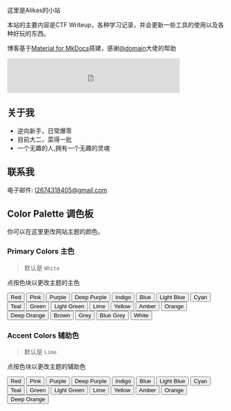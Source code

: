 这里是Alikas的小站

本站的主要内容是CTF Writeup，各种学习记录，并会更新一些工具的使用以及各种好玩的东西。

博客基于[Material for MkDocs](https://squidfunk.github.io/mkdocs-material/)搭建，感谢[@domain](https://blog.52szu.tech/)大佬的帮助

<div align=life> 
<iframe frameborder="no" marginwidth="0" marginheight="0" width=400 height=80 src="https://music.163.com/outchain/player?type=2&id=438981337&auto=0&height=66"></iframe>
</div>

## 关于我

- 逆向新手，日常爆零
- 目前大二，菜得一批
- 一个无趣的人,拥有一个无趣的灵魂

## 联系我

电子邮件: l2674318405@gmail.com

## Color Palette 调色板
你可以在这里更改网站主题的颜色。

### Primary Colors 主色
> 默认是 `White`

点按色块以更改主题的主色

<button data-md-color-primary="red">Red</button>
<button data-md-color-primary="pink">Pink</button>
<button data-md-color-primary="purple">Purple</button>
<button data-md-color-primary="deep-purple">Deep Purple</button>
<button data-md-color-primary="indigo">Indigo</button>
<button data-md-color-primary="blue">Blue</button>
<button data-md-color-primary="light-blue">Light Blue</button>
<button data-md-color-primary="cyan">Cyan</button>
<button data-md-color-primary="teal">Teal</button>
<button data-md-color-primary="green">Green</button>
<button data-md-color-primary="light-green">Light Green</button>
<button data-md-color-primary="lime">Lime</button>
<button data-md-color-primary="yellow">Yellow</button>
<button data-md-color-primary="amber">Amber</button>
<button data-md-color-primary="orange">Orange</button>
<button data-md-color-primary="deep-orange">Deep Orange</button>
<button data-md-color-primary="brown">Brown</button>
<button data-md-color-primary="grey">Grey</button>
<button data-md-color-primary="blue-grey">Blue Grey</button>
<button data-md-color-primary="white">White</button>
<script>
  var buttons = document.querySelectorAll("button[data-md-color-primary]");
  Array.prototype.forEach.call(buttons, function(button) {
    button.addEventListener("click", function() {
      document.body.dataset.mdColorPrimary = this.dataset.mdColorPrimary;
      localStorage.setItem("data-md-color-primary", document.body.dataset.mdColorPrimary);
    })
  })
</script>

### Accent Colors 辅助色
> 默认是 `Lime`

点按色块以更改主题的辅助色

<button data-md-color-accent="red">Red</button>
<button data-md-color-accent="pink">Pink</button>
<button data-md-color-accent="purple">Purple</button>
<button data-md-color-accent="deep-purple">Deep Purple</button>
<button data-md-color-accent="indigo">Indigo</button>
<button data-md-color-accent="blue">Blue</button>
<button data-md-color-accent="light-blue">Light Blue</button>
<button data-md-color-accent="cyan">Cyan</button>
<button data-md-color-accent="teal">Teal</button>
<button data-md-color-accent="green">Green</button>
<button data-md-color-accent="light-green">Light Green</button>
<button data-md-color-accent="lime">Lime</button>
<button data-md-color-accent="yellow">Yellow</button>
<button data-md-color-accent="amber">Amber</button>
<button data-md-color-accent="orange">Orange</button>
<button data-md-color-accent="deep-orange">Deep Orange</button>
<script>
  var buttons = document.querySelectorAll("button[data-md-color-accent]");
  Array.prototype.forEach.call(buttons, function(button) {
    button.addEventListener("click", function() {
      document.body.dataset.mdColorAccent = this.dataset.mdColorAccent;
      localStorage.setItem("data-md-color-accent", document.body.dataset.mdColorAccent);
    })
  })
</script>
